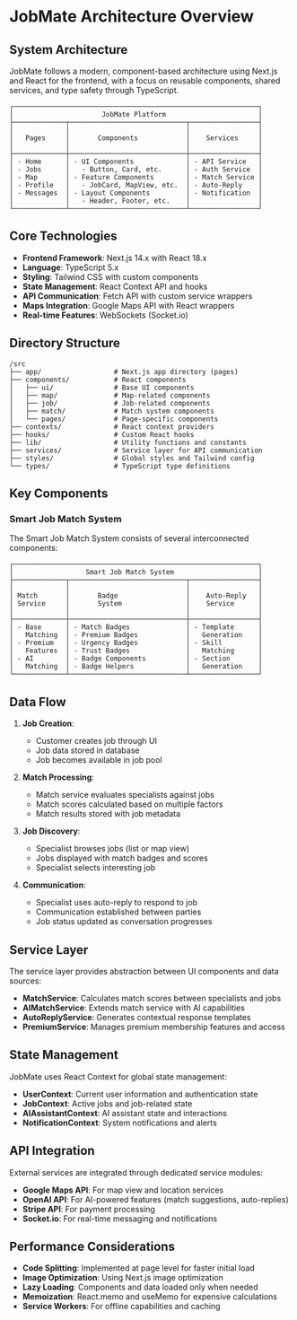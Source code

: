 # JobMate Architecture Overview

## System Architecture

JobMate follows a modern, component-based architecture using Next.js and React for the frontend, with a focus on reusable components, shared services, and type safety through TypeScript.

```
┌─────────────────────────────────────────────────────────────┐
│                      JobMate Platform                       │
├─────────────┬─────────────────────────────┬─────────────────┤
│             │                             │                 │
│   Pages     │       Components            │    Services     │
│             │                             │                 │
├─────────────┼─────────────────────────────┼─────────────────┤
│ - Home      │ - UI Components             │ - API Service   │
│ - Jobs      │   - Button, Card, etc.      │ - Auth Service  │
│ - Map       │ - Feature Components        │ - Match Service │
│ - Profile   │   - JobCard, MapView, etc.  │ - Auto-Reply    │
│ - Messages  │ - Layout Components         │ - Notification  │
│             │   - Header, Footer, etc.    │                 │
└─────────────┴─────────────────────────────┴─────────────────┘
```

## Core Technologies

- **Frontend Framework**: Next.js 14.x with React 18.x
- **Language**: TypeScript 5.x
- **Styling**: Tailwind CSS with custom components
- **State Management**: React Context API and hooks
- **API Communication**: Fetch API with custom service wrappers
- **Maps Integration**: Google Maps API with React wrappers
- **Real-time Features**: WebSockets (Socket.io)

## Directory Structure

```
/src
├── app/                  # Next.js app directory (pages)
├── components/           # React components
│   ├── ui/               # Base UI components
│   ├── map/              # Map-related components
│   ├── job/              # Job-related components
│   ├── match/            # Match system components
│   └── pages/            # Page-specific components
├── contexts/             # React context providers
├── hooks/                # Custom React hooks
├── lib/                  # Utility functions and constants
├── services/             # Service layer for API communication
├── styles/               # Global styles and Tailwind config
└── types/                # TypeScript type definitions
```

## Key Components

### Smart Job Match System

The Smart Job Match System consists of several interconnected components:

```
┌─────────────────────────────────────────────────────────────┐
│                  Smart Job Match System                     │
├─────────────┬─────────────────────────────┬─────────────────┤
│             │                             │                 │
│ Match       │       Badge                 │    Auto-Reply   │
│ Service     │       System                │    Service      │
│             │                             │                 │
├─────────────┼─────────────────────────────┼─────────────────┤
│ - Base      │ - Match Badges              │ - Template      │
│   Matching  │ - Premium Badges            │   Generation    │
│ - Premium   │ - Urgency Badges            │ - Skill         │
│   Features  │ - Trust Badges              │   Matching      │
│ - AI        │ - Badge Components          │ - Section       │
│   Matching  │ - Badge Helpers             │   Generation    │
└─────────────┴─────────────────────────────┴─────────────────┘
```

## Data Flow

1. **Job Creation**:
   - Customer creates job through UI
   - Job data stored in database
   - Job becomes available in job pool

2. **Match Processing**:
   - Match service evaluates specialists against jobs
   - Match scores calculated based on multiple factors
   - Match results stored with job metadata

3. **Job Discovery**:
   - Specialist browses jobs (list or map view)
   - Jobs displayed with match badges and scores
   - Specialist selects interesting job

4. **Communication**:
   - Specialist uses auto-reply to respond to job
   - Communication established between parties
   - Job status updated as conversation progresses

## Service Layer

The service layer provides abstraction between UI components and data sources:

- **MatchService**: Calculates match scores between specialists and jobs
- **AIMatchService**: Extends match service with AI capabilities
- **AutoReplyService**: Generates contextual response templates
- **PremiumService**: Manages premium membership features and access

## State Management

JobMate uses React Context for global state management:

- **UserContext**: Current user information and authentication state
- **JobContext**: Active jobs and job-related state
- **AIAssistantContext**: AI assistant state and interactions
- **NotificationContext**: System notifications and alerts

## API Integration

External services are integrated through dedicated service modules:

- **Google Maps API**: For map view and location services
- **OpenAI API**: For AI-powered features (match suggestions, auto-replies)
- **Stripe API**: For payment processing
- **Socket.io**: For real-time messaging and notifications

## Performance Considerations

- **Code Splitting**: Implemented at page level for faster initial load
- **Image Optimization**: Using Next.js image optimization
- **Lazy Loading**: Components and data loaded only when needed
- **Memoization**: React.memo and useMemo for expensive calculations
- **Service Workers**: For offline capabilities and caching
